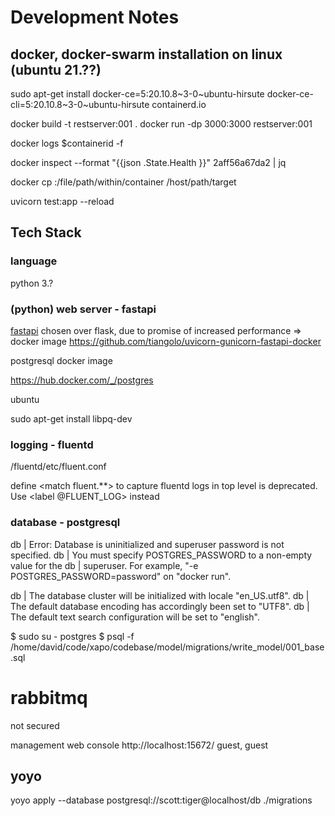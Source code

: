 # Development Notes

## docker, docker-swarm installation on linux (ubuntu 21.??)

sudo apt-get install docker-ce=5:20.10.8~3-0~ubuntu-hirsute docker-ce-cli=5:20.10.8~3-0~ubuntu-hirsute containerd.io

docker build -t restserver:001 .
docker run -dp 3000:3000 restserver:001

docker logs $containerid -f

docker inspect --format "{{json .State.Health }}" 2aff56a67da2 | jq

docker cp <containerId>:/file/path/within/container /host/path/target

uvicorn test:app --reload

## Tech Stack

### language

python 3.?

### (python) web server - fastapi

[fastapi](https://github.com/tiangolo/fastapi) chosen over flask, due to promise of increased performance
=> docker image https://github.com/tiangolo/uvicorn-gunicorn-fastapi-docker

postgresql docker image

https://hub.docker.com/_/postgres

ubuntu

sudo apt-get install libpq-dev

### logging - fluentd 

/fluentd/etc/fluent.conf

define <match fluent.**> to capture fluentd logs in top level is deprecated. Use <label @FLUENT_LOG> instead

### database - postgresql

db     | Error: Database is uninitialized and superuser password is not specified.
db     |        You must specify POSTGRES_PASSWORD to a non-empty value for the
db     |        superuser. For example, "-e POSTGRES_PASSWORD=password" on "docker run".


db    | The database cluster will be initialized with locale "en_US.utf8".
db    | The default database encoding has accordingly been set to "UTF8".
db    | The default text search configuration will be set to "english".

$ sudo su - postgres
$ psql -f /home/david/code/xapo/codebase/model/migrations/write_model/001_base.sql 

# rabbitmq

not secured

management web console
http://localhost:15672/
guest, guest

## yoyo

yoyo apply --database postgresql://scott:tiger@localhost/db ./migrations